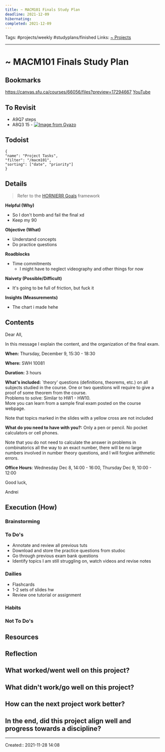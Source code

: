 ```yaml
---
title: ~ MACM101 Finals Study Plan
deadline: 2021-12-09
hibernating:
completed: 2021-12-09
---
```

Tags: #projects/weekly #studyplans/finished 
Links: [~ Projects](out/~-projects.md)
___
# ~ MACM101 Finals Study Plan
## Bookmarks
https://canvas.sfu.ca/courses/66056/files?preview=17294667
[YouTube](https://www.youtube.com/watch?v=z2qP1L-aXI0&list=PL7lgyQc4t-FcnioQcoVS8ApKhHkFJLeEc&index=6&ab_channel=InderpartapCheema)
## To Revisit
- A9Q7 steps
- A8Q3
15 - [![Image from Gyazo](https://i.gyazo.com/827f0add53fa5829a909f644e2751da1.png)](https://gyazo.com/827f0add53fa5829a909f644e2751da1)
## Todoist
```todoist
{
"name": "Project Tasks",
"filter": "/macm101",
"sorting": ["date", "priority"]
}
```
## Details
> Refer to the [HORNIERR Goals](out/hornierr-goals.md) framework

**Helpful (Why)**
- So I don't bomb and fail the final xd
- Keep my 90

**Objective (What)**
- Understand concepts
- Do practice questions

**Roadblocks**
- Time commitments
	- I might have to neglect videography and other things for now

**Naivety (Possible/Difficult)**
- It's going to be full of friction, but fuck it

**Insights (Measurements)**
- The chart i made hehe
## Contents
Dear All,

  

In this message I explain the content, and the organization of the final exam.

  

**When:** Thursday, December 9, 15:30 - 18:30

  

**Where:** SWH 10081

  

**Duration:** 3 hours

  

**What's included:** `theory' questions (definitions, theorems, etc.) on all subjects studied in the course. One or two questions will require to give a proof of some theorem from the course.  
Problems to solve: Similar to HW1 - HW10.  
More you can learn from a sample final exam posted on the course webpage.

Note that topics marked in the slides with a yellow cross are not included

  

**What do you need to have with you?:** Only a pen or pencil. No pocket calculators or cell phones.

Note that you do not need to calculate the answer in problems in combinatorics all the way to an exact number, there will be no large numbers involved in number theory questions, and I will forgive arithmetic errors.  

  
**Office Hours**: Wednesday Dec 8, 14:00 - 16:00, Thursday Dec 9, 10:00 - 12:00  

  

Good luck,

Andrei
## Execution (How)
### Brainstorming
### To Do's
- Annotate and review all previous tuts
- Download and store the practice questions from studoc
- Go through previous exam bank questions
- Identify topics I am still struggling on, watch videos and revise notes
### Dailies
- Flashcards
- 1-2 sets of slides hw
- Review one tutorial or assignment
### Habits
### Not To Do's
## Resources
## Reflection
**What worked/went well on this project?**
- 

**What didn't work/go well on this project?**
- 

**How can the next project work better?**
- 

**In the end, did this project align well and progress towards a discipline?**
- 

___
Created:: 2021-11-28 14:08
